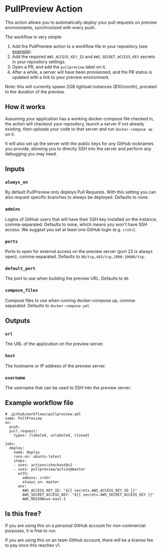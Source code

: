 # PullPreview Action

This action allows you to automatically deploy your pull requests on preview environments, synchronized with every push.

The workflow is very simple:

1. Add the PullPreview action to a workflow file in your repository (see [example][example]).
2. Add the required `AWS_ACCESS_KEY_ID` and `AWS_SECRET_ACCESS_KEY` secrets in your repository settings.
3. Open a PR, and add the `pullpreview` label on it.
4. After a while, a server will have been provisioned, and the PR status is updated with a link to your preview environment.

[example]: https://github.com/pullpreview/pullpreview-example-rails-app/blob/master/.github/workflows/pullpreview.yml

Note: this will currently spawn 2GB lightsail instances ($10/month), prorated to the duration of the preview.

## How it works

Assuming your application has a working docker-compose file checked in, the action will checkout your repository, launch a server if not already existing, then uploads your code to that server and run `docker-compose up` on it.

It will also set up the server with the public keys for any GitHub nicknames you provide, allowing you to directly SSH into the server and perform any debugging you may need.

## Inputs

### `always_on`

By default PullPreview only deploys Pull Requests. With this setting you can also request specific branches to always be deployed. Defaults to none.

### `admins`

Logins of GitHub users that will have their SSH key installed on the instance, comma-separated. Defaults to none, which means you won't have SSH access. We suggest you set at least one GitHub login (e.g. `crohr`).

### `ports`

Ports to open for external access on the preview server (port 22 is always open), comma-separated. Defaults to `80/tcp,443/tcp,1000-10000/tcp`.

### `default_port`

The port to use when building the preview URL. Defaults to `80`.

### `compose_files`

Compose files to use when running docker-compose up, comma-separated. Defaults to `docker-compose.yml`.

## Outputs

### `url`

The URL of the application on the preview server.

### `host`

The hostname or IP address of the preview server.

### `username`

The username that can be used to SSH into the preview server.

## Example workflow file

```
# .github/workflows/pullpreview.yml
name: PullPreview
on:
  push:
  pull_request:
    types: [labeled, unlabeled, closed]

jobs:
  deploy:
    name: Deploy
    runs-on: ubuntu-latest
    steps:
    - uses: actions/checkout@v2
    - uses: pullpreview/action@master
      with:
        admins: crohr
        always_on: master
      env:
        AWS_ACCESS_KEY_ID: "${{ secrets.AWS_ACCESS_KEY_ID }}"
        AWS_SECRET_ACCESS_KEY: "${{ secrets.AWS_SECRET_ACCESS_KEY }}"
        AWS_REGION=us-east-1
```

## Is this free?

If you are using this on a personal GitHub account for non-commercial purposes, it is free to run.

If you are using this on an team GitHub account, there will be a license fee to pay once this reaches v1.
